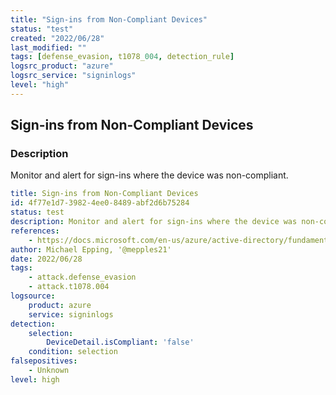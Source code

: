 ```yaml
---
title: "Sign-ins from Non-Compliant Devices"
status: "test"
created: "2022/06/28"
last_modified: ""
tags: [defense_evasion, t1078_004, detection_rule]
logsrc_product: "azure"
logsrc_service: "signinlogs"
level: "high"
---
```


## Sign-ins from Non-Compliant Devices

### Description

Monitor and alert for sign-ins where the device was non-compliant.

```yml
title: Sign-ins from Non-Compliant Devices
id: 4f77e1d7-3982-4ee0-8489-abf2d6b75284
status: test
description: Monitor and alert for sign-ins where the device was non-compliant.
references:
    - https://docs.microsoft.com/en-us/azure/active-directory/fundamentals/security-operations-devices#non-compliant-device-sign-in
author: Michael Epping, '@mepples21'
date: 2022/06/28
tags:
    - attack.defense_evasion
    - attack.t1078.004
logsource:
    product: azure
    service: signinlogs
detection:
    selection:
        DeviceDetail.isCompliant: 'false'
    condition: selection
falsepositives:
    - Unknown
level: high

```
